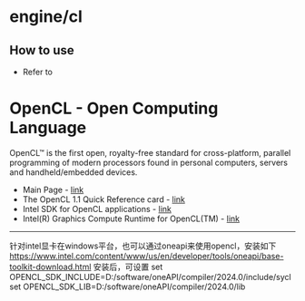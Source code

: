 # engine/cl


## How to use

* Refer to 

# OpenCL - Open Computing Language
OpenCL™ is the first open, royalty-free standard for cross-platform, parallel programming of modern processors found in personal computers, servers and handheld/embedded devices.
* Main Page - [link](https://www.khronos.org/opencl/)
* The OpenCL 1.1 Quick Reference card - [link](http://www.khronos.org/files/opencl-1-1-quick-reference-card.pdf)
* Intel SDK for OpenCL applications - [link](https://software.intel.com/en-us/opencl-sdk/choose-download)
* Intel(R) Graphics Compute Runtime for OpenCL(TM) - [link](https://github.com/intel/compute-runtime)
---

针对intel显卡在windows平台，也可以通过oneapi来使用opencl，安装如下
https://www.intel.com/content/www/us/en/developer/tools/oneapi/base-toolkit-download.html
安装后，可设置
set OPENCL_SDK_INCLUDE=D:/software/oneAPI/compiler/2024.0/include/sycl
set OPENCL_SDK_LIB=D:/software/oneAPI/compiler/2024.0/lib